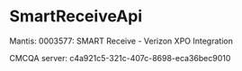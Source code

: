 # SmartReceiveApi

Mantis: 
0003577: SMART Receive - Verizon XPO Integration 


 
CMCQA server:
c4a921c5-321c-407c-8698-eca36bec9010
